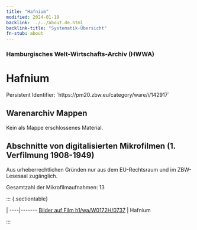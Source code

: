 ```yaml
---
title: "Hafnium"
modified: 2024-01-19
backlink: ../../about.de.html
backlink-title: "Systematik-Übersicht"
fn-stub: about
---
```


### Hamburgisches Welt-Wirtschafts-Archiv (HWWA)

# Hafnium

<div class="hint">Persistent Identifier: `https://pm20.zbw.eu/category/ware/i/142917`</div>







## Warenarchiv Mappen





Kein als Mappe erschlossenes Material.



<a id="filmsections" />

## Abschnitte von digitalisierten Mikrofilmen (1. Verfilmung 1908-1949)

<p>Aus urheberrechtlichen Gründen nur aus dem EU-Rechtsraum und im ZBW-Lesesaal zugänglich.</p>


<p>Gesamtzahl der Mikrofilmaufnahmen: 13</p>





::: {.sectiontable}

 | 
----|-------
<a class="btn" href="https://pm20.zbw.eu/film/h1/wa/W0172H/0737" rel="nofollow">Bilder auf Film h1/wa/W0172H/0737</a> | Hafnium


:::
















